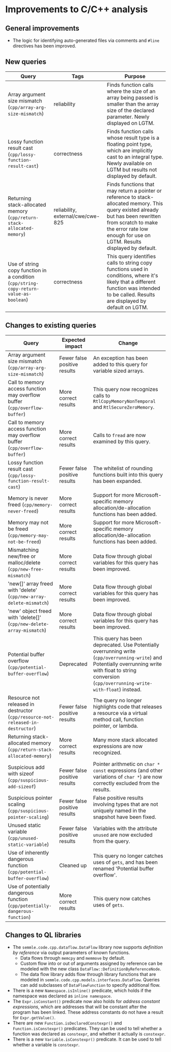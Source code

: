 # Improvements to C/C++ analysis

## General improvements

* The logic for identifying auto-generated files via comments and `#line` directives has been improved.

## New queries

| **Query**                   | **Tags**  | **Purpose**                                                        |
|-----------------------------|-----------|--------------------------------------------------------------------|
| Array argument size mismatch (`cpp/array-arg-size-mismatch`) | reliability | Finds function calls where the size of an array being passed is smaller than the array size of the declared parameter.  Newly displayed on LGTM. |
| Lossy function result cast (`cpp/lossy-function-result-cast`) | correctness | Finds function calls whose result type is a floating point type, which are implicitly cast to an integral type.  Newly available on LGTM but results not displayed by default. |
| Returning stack-allocated memory (`cpp/return-stack-allocated-memory`) | reliability, external/cwe/cwe-825 | Finds functions that may return a pointer or reference to stack-allocated memory. This query existed already but has been rewritten from scratch to make the error rate low enough for use on LGTM. Results displayed by default. |
| Use of string copy function in a condition (`cpp/string-copy-return-value-as-boolean`) | correctness | This query identifies calls to string copy functions used in conditions, where it's likely that a different function was intended to be called. Results are displayed by default on LGTM. |

## Changes to existing queries

| **Query**                  | **Expected impact**    | **Change**                                                       |
|----------------------------|------------------------|------------------------------------------------------------------|
| Array argument size mismatch (`cpp/array-arg-size-mismatch`) | Fewer false positive results | An exception has been added to this query for variable sized arrays. |
| Call to memory access function may overflow buffer (`cpp/overflow-buffer`) | More correct results | This query now recognizes calls to `RtlCopyMemoryNonTemporal` and `RtlSecureZeroMemory`. |
| Call to memory access function may overflow buffer (`cpp/overflow-buffer`) | More correct results | Calls to `fread` are now examined by this query. |
| Lossy function result cast (`cpp/lossy-function-result-cast`) | Fewer false positive results | The whitelist of rounding functions built into this query has been expanded. |
| Memory is never freed (`cpp/memory-never-freed`) | More correct results | Support for more Microsoft-specific memory allocation/de-allocation functions has been added. |
| Memory may not be freed (`cpp/memory-may-not-be-freed`) | More correct results | Support for more Microsoft-specific memory allocation/de-allocation functions has been added. |
| Mismatching new/free or malloc/delete (`cpp/new-free-mismatch`) | More correct results | Data flow through global variables for this query has been improved. |
| 'new[]' array freed with 'delete' (`cpp/new-array-delete-mismatch`) | More correct results | Data flow through global variables for this query has been improved. |
| 'new' object freed with 'delete[]' (`cpp/new-delete-array-mismatch`) | More correct results | Data flow through global variables for this query has been improved. |
| Potential buffer overflow (`cpp/potential-buffer-overflow`) | Deprecated | This query has been deprecated. Use Potentially overrunning write (`cpp/overrunning-write`) and Potentially overrunning write with float to string conversion (`cpp/overrunning-write-with-float`) instead. |
| Resource not released in destructor (`cpp/resource-not-released-in-destructor`) | Fewer false positive results | The query no longer highlights code that releases a resource via a virtual method call, function pointer, or lambda. |
| Returning stack-allocated memory (`cpp/return-stack-allocated-memory`) | More correct results | Many more stack allocated expressions are now recognized. |
| Suspicious add with sizeof (`cpp/suspicious-add-sizeof`) | Fewer false positive results | Pointer arithmetic on `char * const` expressions (and other variations of `char *`) are now correctly excluded from the results. |
| Suspicious pointer scaling (`cpp/suspicious-pointer-scaling`) | Fewer false positive results | False positive results involving types that are not uniquely named in the snapshot have been fixed. |
| Unused static variable (`cpp/unused-static-variable`) | Fewer false positive results | Variables with the attribute `unused` are now excluded from the query. |
| Use of inherently dangerous function (`cpp/potential-buffer-overflow`) | Cleaned up | This query no longer catches uses of `gets`, and has been renamed 'Potential buffer overflow'. |
| Use of potentially dangerous function (`cpp/potentially-dangerous-function`) | More correct results | This query now catches uses of `gets`. |


## Changes to QL libraries

* The `semmle.code.cpp.dataflow.DataFlow` library now supports _definition by reference_ via output parameters of known functions.
    * Data flows through `memcpy` and `memmove` by default.
    * Custom flow into or out of arguments assigned by reference can be modeled with the new class `DataFlow::DefinitionByReferenceNode`.
    * The data flow library adds flow through library functions that are modeled in `semmle.code.cpp.models.interfaces.DataFlow`. Queries can add subclasses of `DataFlowFunction` to specify additional flow.
* There is a new `Namespace.isInline()` predicate, which holds if the namespace was declared as `inline namespace`.
* The `Expr.isConstant()` predicate now also holds for _address constant expressions_, which are addresses that will be constant after the program has been linked. These address constants do not have a result for `Expr.getValue()`.
* There are new `Function.isDeclaredConstexpr()` and `Function.isConstexpr()` predicates. They can be used to tell whether a function was declared as `constexpr`, and whether it actually is `constexpr`.
* There is a new `Variable.isConstexpr()` predicate. It can be used to tell whether a variable is `constexpr`.
